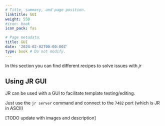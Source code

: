 ```yaml
---
# Title, summary, and page position.
linktitle: GUI
weight: 550
#icon: book
icon_pack: fas

# Page metadata.
title: GUI
date: '2024-02-02T00:00:00Z'
type: book # Do not modify.
---
```


In this section you can find different recipes to solve issues with _jr_ 

## Using JR GUI

JR can be used with a GUI to facilitate template testing/editing.

Just use the `jr server` command and connect to the `7482` port (which is JR in ASCII)

[TODO update with images and description]


